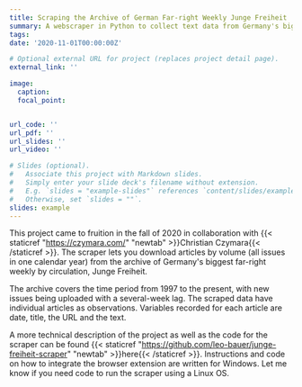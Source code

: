 ```yaml
---
title: Scraping the Archive of German Far-right Weekly Junge Freiheit
summary: A webscraper in Python to collect text data from Germany's biggest weekly far-right newspaper.
tags:
date: '2020-11-01T00:00:00Z'

# Optional external URL for project (replaces project detail page).
external_link: ''

image:
  caption: 
  focal_point:


url_code: ''
url_pdf: ''
url_slides: ''
url_video: ''

# Slides (optional).
#   Associate this project with Markdown slides.
#   Simply enter your slide deck's filename without extension.
#   E.g. `slides = "example-slides"` references `content/slides/example-slides.md`.
#   Otherwise, set `slides = ""`.
slides: example
---
```


This project came to fruition in the fall of 2020 in collaboration with {{< staticref "https://czymara.com/" "newtab" >}}Christian Czymara{{< /staticref >}}. The scraper lets you download articles by volume (all issues in one calendar year) from the archive of Germany's biggest far-right weekly by circulation, Junge Freiheit. 

The archive covers the time period from 1997 to the present, with new issues being uploaded with a several-week lag. The scraped data have individual articles as observations. Variables recorded for each article are date, title, the URL and the text. 

A more technical description of the project as well as the code for the scraper can be found {{< staticref "https://github.com/leo-bauer/junge-freiheit-scraper" "newtab" >}}here{{< /staticref >}}. Instructions and code on how to integrate the browser extension are written for Windows. Let me know if you need code to run the scraper using a Linux OS. 
